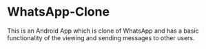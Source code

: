 # WhatsApp-Clone
This is an Android App which is clone of WhatsApp and has a basic functionality of the viewing and sending messages to other users.
